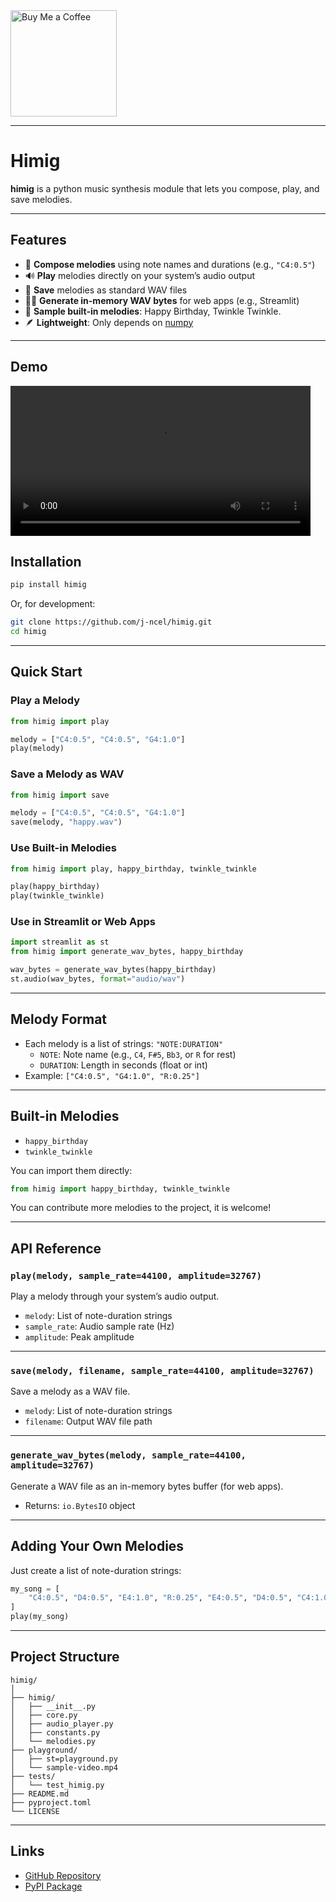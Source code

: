 <a href="https://coff.ee/jncel">
  <img src="https://cdn.buymeacoffee.com/buttons/v2/default-yellow.png" width="170" height="" alt="Buy Me a Coffee">
</a>

---

# Himig

**himig** is a python music synthesis module that lets you compose, play, and save melodies.

---

## Features

- 🎵 **Compose melodies** using note names and durations (e.g., `"C4:0.5"`)
- 🔊 **Play** melodies directly on your system’s audio output
- 💾 **Save** melodies as standard WAV files
- 🧑‍💻 **Generate in-memory WAV bytes** for web apps (e.g., Streamlit)
- 🎼 **Sample built-in melodies**: Happy Birthday, Twinkle Twinkle.
- 🪶 **Lightweight**: Only depends on [numpy](https://numpy.org/)

---

## Demo

<video src="playground/sample-video.mp4" controls width="480"></video>

## Installation

```sh
pip install himig
```

Or, for development:

```sh
git clone https://github.com/j-ncel/himig.git
cd himig
```

---

## Quick Start

### Play a Melody

```python
from himig import play

melody = ["C4:0.5", "C4:0.5", "G4:1.0"]
play(melody)
```

### Save a Melody as WAV

```python
from himig import save

melody = ["C4:0.5", "C4:0.5", "G4:1.0"]
save(melody, "happy.wav")
```

### Use Built-in Melodies

```python
from himig import play, happy_birthday, twinkle_twinkle

play(happy_birthday)
play(twinkle_twinkle)
```

### Use in Streamlit or Web Apps

```python
import streamlit as st
from himig import generate_wav_bytes, happy_birthday

wav_bytes = generate_wav_bytes(happy_birthday)
st.audio(wav_bytes, format="audio/wav")
```

---

## Melody Format

- Each melody is a list of strings: `"NOTE:DURATION"`
  - `NOTE`: Note name (e.g., `C4`, `F#5`, `Bb3`, or `R` for rest)
  - `DURATION`: Length in seconds (float or int)
- Example: `["C4:0.5", "G4:1.0", "R:0.25"]`

---

## Built-in Melodies

- `happy_birthday`
- `twinkle_twinkle`

You can import them directly:

```python
from himig import happy_birthday, twinkle_twinkle
```

You can contribute more melodies to the project, it is welcome!

---

## API Reference

### `play(melody, sample_rate=44100, amplitude=32767)`

Play a melody through your system’s audio output.

- `melody`: List of note-duration strings
- `sample_rate`: Audio sample rate (Hz)
- `amplitude`: Peak amplitude

---

### `save(melody, filename, sample_rate=44100, amplitude=32767)`

Save a melody as a WAV file.

- `melody`: List of note-duration strings
- `filename`: Output WAV file path

---

### `generate_wav_bytes(melody, sample_rate=44100, amplitude=32767)`

Generate a WAV file as an in-memory bytes buffer (for web apps).

- Returns: `io.BytesIO` object

---

## Adding Your Own Melodies

Just create a list of note-duration strings:

```python
my_song = [
    "C4:0.5", "D4:0.5", "E4:1.0", "R:0.25", "E4:0.5", "D4:0.5", "C4:1.0"
]
play(my_song)
```

---

## Project Structure

```
himig/
│
├── himig/
│   ├── __init__.py
│   ├── core.py
│   ├── audio_player.py
│   ├── constants.py
│   └── melodies.py
├── playground/
│   ├── st=playground.py
│   └── sample-video.mp4
├── tests/
│   └── test_himig.py
├── README.md
├── pyproject.toml
└── LICENSE
```

---

## Links

- [GitHub Repository](https://github.com/j-ncel/himig)
- [PyPI Package](https://pypi.org/project/himig/)

